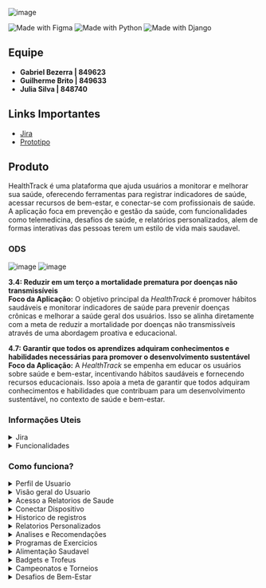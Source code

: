 ![image](https://github.com/user-attachments/assets/f9053d27-ecd2-4dd3-9f79-1669bc25b41b)

![Made with Figma](https://img.shields.io/badge/Made%20with-Figma-red?style=for-the-badge&logo=figma)
![Made with Python](https://img.shields.io/badge/Made%20with-Python-blue?style=for-the-badge&logo=python)
![Made with Django](https://img.shields.io/badge/Made%20with-Django-green?style=for-the-badge&logo=django)

## Equipe
- **Gabriel Bezerra | 849623**
- **Guilherme Brito | 849633**
- **Julia Silva | 848740**

## Links Importantes
- [Jira](https://h3althtrack.atlassian.net/jira/software/projects/SCRUM/boards/1/backlog?atlOrigin=eyJpIjoiYTZjZDVmNjhhNWMzNDdjM2ExZjExNTk4NjZlYTQyMWQiLCJwIjoiaiJ9)
- [Prototipo](https://www.figma.com/proto/zbbe0pTWffGuHTzmPkv2yQ/HealthTrack?node-id=7-38&t=xrtzEAWwo6qF25I4-1&scaling=scale-down&content-scaling=fixed&page-id=0%3A1&starting-point-node-id=7%3A38)
## Produto

HealthTrack é uma plataforma que ajuda usuários a monitorar e melhorar sua saúde, oferecendo ferramentas para registrar indicadores de saúde, acessar recursos de bem-estar, e conectar-se com profissionais de saúde. A aplicação foca em prevenção e gestão da saúde, com funcionalidades como telemedicina, desafios de saúde, e relatórios personalizados, alem de formas interativas das pessoas terem um estilo de vida mais saudavel.</br>

### ODS
![image](https://github.com/user-attachments/assets/8ff68976-dfae-46b2-88c2-5abd232013ad)
![image](https://github.com/user-attachments/assets/6595b3ee-99fe-42c4-866d-8733ea73406c)

**3.4: Reduzir em um terço a mortalidade prematura por doenças não transmissíveis**</br>
**Foco da Aplicação:** O objetivo principal da *HealthTrack* é promover hábitos saudáveis e monitorar indicadores de saúde para prevenir doenças crônicas e melhorar a saúde geral dos usuários. Isso se alinha diretamente com a meta de reduzir a mortalidade por doenças não transmissíveis através de uma abordagem proativa e educacional.

**4.7: Garantir que todos os aprendizes adquiram conhecimentos e habilidades necessárias para promover o desenvolvimento sustentável**</br>
**Foco da Aplicação:** A *HealthTrack* se empenha em educar os usuários sobre saúde e bem-estar, incentivando hábitos saudáveis e fornecendo recursos educacionais. Isso apoia a meta de garantir que todos adquiram conhecimentos e habilidades que contribuam para um desenvolvimento sustentável, no contexto de saúde e bem-estar.

### Informações Uteis
<details>
  <summary>Jira</summary>
  
  **Backlog - Print**</br>
  *Historias*</br>
  ![image](https://github.com/user-attachments/assets/aa149f5e-8439-47b7-9b61-561a179d440f)</br>
  <details>
    <summary>Criterios de Aceitação</summary>

  **Historia 1 -** 
    - Usuario pode criar uma conta usando seu email e uma senha.
    - A conta deve ficar salva nos dados do aplicativo, para quando a pessoa quiser, ela pode entrar novamente
  **Historia 2 -**
    - Usuario pode entrar na sua conta, caso tenha, usando seu email e sua senha.
    - A conta deve ficar salva nos dados do aplicativo, para quando a pessoa quiser, entrar mais facilmente
  **Historia 3 -**
    - Usuario pode compartilhar sua conta em diferentes redes sociais.
  **Historia 4 -**
    - Usuario deve receber semanalmente desafios para cumprir, que façam ela se exercitar.
    - Usuario deve ganhar recompensas ao cumprir os desafios, como avatares, molduras, decorações de perfil no geral.
  **Historia 5 -**
    - Usuario deve receber uma quantia X de pontos, quando realiza desafios e missões dentro do aplicativo.
    - A quantidade de pontos deve ser salva automaticamente.
  **Historia 6 -**
    - Usuario deve receber trofeus e conquistas, ao completar certas tarefas dentro do aplicativo.
    - Os trofeus e as conquistas que o usuario possuir devem ser salvas automaticamente.
  **Historia 7 -**
    - Usuario pode os pontos de outros jogadores.
    - Usuario pode ver sua posição no rank local.
    - Usuario pode ver sua posição no rank nacional.
  **Historia 8 -**
    - Usuario pode participar de um campeonato ou torneio.
    - Usuario deve receber recompensas se ganhar o campeonato ou torneio.
    - Usuario pode organizar torneios ou campeonatos locais.
  **Historia 9 -**
    - Usuario pode conectar um dispositivo wearable proximo utilizando o bluetooth.
  **Historia 10 -**
    - Usuario pode ver uma lista de dispositivos conectados.
    - Usuario pode ver o historico de dispositivos conectados.
  **Historia 11 -**
    - Usuario pode remover um dispositivo conectado.
  **Historia 12 -**
    - Usuario pode optar por receber notificações e alertas sobre sua saude.
    - Usuario pode receber alertas baseados no seu estado de saude atual, apartir de dados obtidos do seu dispositivo wearable.
    - Usuario pode receber notificações para completar missões ou desafios, ou quando surgir campeonatos ou torneios proximos.
  **Historia 13 -**
    - Usuario pode consultar relatorios gerados diariamente pelo aplicativo com dados sobre sua saude.
  **Historia 14 -**
    - Usuario pode criar relatorios personalizados a qualquer momento.
    - Usuario pode escolher quais dados especificos quer no relatorio.
  **Historia 15 -**
    - Usuario pode compartilhar seus relatorios, tanto os diarios como os personalizados.
  </details>
  
  *Epicos*</br>
  ![image](https://github.com/user-attachments/assets/9d022245-cbdd-4252-b325-e3bf6cfbb13c)</br>
</details>

<details>
<summary>Funcionalidades</summary>

- Integração com dispositivos wearable (como smartwatches) para coleta automática de dados de saúde.
- Permite que os usuários registrem manualmente indicadores como pressão arterial, níveis de glicose, peso, e atividade física.
- Exibe o histórico dos indicadores em forma de gráficos, permitindo a análise de tendências ao longo do tempo
- Gera relatórios detalhados com base nos dados de saúde registrados, destacando tendências e áreas de atenção.
- Oferece sugestões personalizadas de bem-estar, como mudanças na dieta ou aumento de atividades físicas, com base nos dados registrados.
- Oferece planos de bem-estar personalizados, incluindo dietas, rotinas de exercícios, e práticas de mindfulness.
- Sistema de recompensas por completar desafios e metas de saúde, com badges ou pontos que podem ser trocados por benefícios.
- Permite compartilhar marcos de saúde e bem-estar em redes sociais como Instagram, Facebook, e Twitter.
- Controle total sobre quais dados são compartilhados com profissionais de saúde ou outros usuários.
</details>

### Como funciona?

<details>
<summary>Perfil de Usuario</summary>
O usuario pode ter acesso ao seu perfil, nele ficam exibidos suas badgets mais valiosas, quantidade de badgets e de trofeus totais, quantidade de pontos, e outras coisas
  
![ezgif com-animated-gif-maker (11)](https://github.com/user-attachments/assets/31949e8e-ee7a-42ef-b4ed-6ea776aab198)

</details>

<details>
<summary>Visão geral do Usuario</summary>
O usuario pode ver como está a sua situação em tempo real, como batimentos cardiacos, pressão arterial, km percorridos, passos dados, e outras informações uteis

![ezgif com-animated-gif-maker](https://github.com/user-attachments/assets/74bef170-8d00-4991-ab47-2530c49f8723)

</details>

<details>
<summary>Acesso a Relatorios de Saude</summary>
O usuario pode ver relatorios que são gerados todos os dias, que mostram a media dos batimentos cardiacos, media de pressão arterial, km percorridos no dia, passos dados, litros de agua bebidos, horas de sono, e entre outros, o usuario poderia controlar o intervalo que um relatorio é criado, sendo 1 dia o tempo minimo, e o tempo maximo sendo 1 mês.

![ezgif com-animated-gif-maker (1)](https://github.com/user-attachments/assets/533392d1-c8bc-4501-bb3f-d3bd08d1ef24)

</details>

<details>
<summary>Conectar Dispositivo</summary>
O usuario pode conectar algum dispositivo weable proximo, para poder pegar os dados com mais precisão.

![ezgif com-animated-gif-maker (2)](https://github.com/user-attachments/assets/1fbc3db0-7159-44d4-9ac9-fad49226f997)

</details>

<details>
<summary>Historico de registros</summary>
O usuario pode ver toda vez que os dados tiveram algum tipo de alteração que mude bastante os dados

![ezgif com-animated-gif-maker (3)](https://github.com/user-attachments/assets/cc760d4e-5e5d-4e17-8741-6a09d94d9e23)

</details>

<details>
<summary>Relatorios Personalizados</summary>
O usuario pode requisitar relatorios personalizados, que podem ser feitos a qualquer momento, esses relatorios guardam todas as informações que um relatorio normal guarda, a unica diferença é que esses podem ser feitos a qualquer momento, sempre que o usuario achar que está com algum problema, ele pode fazer um relatorio personalizado para poder ver como está a sua situação, e talvez ir atrás de algum especialista.

![ezgif com-animated-gif-maker (4)](https://github.com/user-attachments/assets/366fb960-e2e2-458d-bb91-bbba5df544c4)

</details>

<details>
<summary>Analises e Recomendações</summary>
O usuario pode ver uma analise de como está a sua saude, e algumas recomendações com relação a saude da pessoa, e da condição que ela se encontra no momento, essas analises e recomendações podem ser compartilhadas nas redes sociais, como whatsapp e entre outras.

![ezgif com-animated-gif-maker (5)](https://github.com/user-attachments/assets/a0ca0d24-e3cf-4985-b82a-6cf028839613)

</details>

<details>
<summary>Programas de Exercicios</summary>
O usuario pode ver uma serie de programas de exercicios, para trabalhar diferentes partes do corpo, esses programas trabalhariam com a ideia de fazer circuitos de exercicios, focando em areas especificas do corpo, eles iriam garantir pontos para as pessoas, quando completados.

![ezgif com-animated-gif-maker (6)](https://github.com/user-attachments/assets/45806fa0-75dc-4d5f-9f24-f25fd6564b19)

</details>

<details>
<summary>Alimentação Saudavel</summary>
O usuario pode ver algumas dicas de dietas saudaveis, alem de pequenos desafios envolvendo beber agua, para motivar o usuario a consumir alimentos saudaveis, e beber bastante agua.

![ezgif com-animated-gif-maker (7)](https://github.com/user-attachments/assets/b79f6fb8-dbc1-47cf-bed8-466a87605589)

</details>

<details>
<summary>Badgets e Trofeus</summary>
O usuario pode ter acesso a diversas badgets e trofeus, ao completar diferentes atividades, algumas requerem que você cumpra missões, outras que você participe de desafios, e outras que você participe e vença algum campeonato, isso serve para motivar as pessoas a ficarem nesse ciclo de fazer essas atividades, em troca de ganhar emblemas bonitinhos que elas podem colocar no seu perfil, ou se exibir online para outras pessoas.

![ezgif com-animated-gif-maker (8)](https://github.com/user-attachments/assets/28044bc7-c04e-41d9-b8d5-5cfcbbe7db29)

</details>

<details>
<summary>Campeonatos e Torneios</summary>
O usuario pode participar de campeonatos ou torneios que são criados pelos proprios membros da comunidade, pode ser desde corridas, levantamento de peso, ou qualquer outro tipo de competição nessa ideia.

![ezgif com-animated-gif-maker (9)](https://github.com/user-attachments/assets/cfd5e598-678b-41e6-8981-5dc0683e51e3)

</details>

<details>
<summary>Desafios de Bem-Estar</summary>
O usuario pode ter acesso a alguns desafios de bem-estar, que focam tanto no bem-estar fisico, como mental, o mesmo oferece desafios como meditar, dormir, correr, coisas mais focadas em tanto melhorar o bem-estar fisico como o mental.

![ezgif com-animated-gif-maker (10)](https://github.com/user-attachments/assets/bb5fe30c-417a-4a73-9f59-b2afaf3d8204)

</details>
